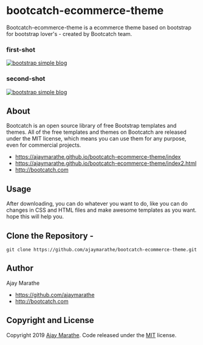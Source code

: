 # bootcatch-ecommerce-theme
Bootcatch-ecommerce-theme is a ecommerce theme based on bootstrap for bootstrap lover's - created by Bootcatch team.

### first-shot
[![bootstrap simple blog](http://preview.bootcatch.com/bootcatch-ecommerce-theme/img/ecommerce1.png)](https://ajaymarathe.github.io/bootcatch-ecommerce-theme/index)

### second-shot
[![bootstrap simple blog](https://raw.githubusercontent.com/ajaymarathe/bootcatch-ecommerce-theme/master/img/ecommerce2.png)](https://ajaymarathe.github.io/bootcatch-ecommerce-theme/index2.html)

## About

Bootcatch is an open source library of free Bootstrap templates and themes. All of the free templates and themes on Bootcatch are released under the MIT license, which means you can use them for any purpose, even for commercial projects.

* https://ajaymarathe.github.io/bootcatch-ecommerce-theme/index
* https://ajaymarathe.github.io/bootcatch-ecommerce-theme/index2.html
* http://bootcatch.com

## Usage

After downloading, you can do whatever you want to do, like you can do changes in CSS and HTML files and make awesome templates as you want.
hope this will help you.

## Clone the Repository -

`git clone https://github.com/ajaymarathe/bootcatch-ecommerce-theme.git  `

## Author

Ajay Marathe

+ https://github.com/ajaymarathe
+ http://bootcatch.com

## Copyright and License

Copyright 2019 [Ajay Marathe](https://github.com/ajaymarathe). Code released under the [MIT](https://github.com/ajaymarathe/bootstrap-simple-blog/blob/master/LICENSE) license.


